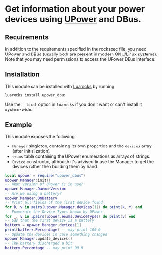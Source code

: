 # Get information about your power devices using [UPower](https://upower.freedesktop.org/) and DBus.

## Requirements

In addition to the requirements specified in the rockspec file,
you need UPower and DBus (usually both are present in modern GNU/Linux systems).
Note that you may need permissions to access the UPower DBus interface.

## Installation

This module can be installed with [Luarocks](http://luarocks.org/) by running

    luarocks install upower_dbus

Use the `--local` option in `luarocks` if you don't want or can't install it system-wide.

## Example

This module exposes the following

* `Manager` singleton, containing its own properties and the `devices` array (after initialization).
* `enums` table containing the UPower enumerations as arrays of strings.
* `Device` constructor, although it's advised to use the Manager to get the devices rather then building them by hand.

```lua
local upower = require("upower_dbus")
upower.Manager:init()
-- What version of UPower is in use?
upower.Manager.DaemonVersion
-- Are we using a battery?
upower.Manager.OnBattery
-- Print all fields of the first device found
for k, v in pairs(upower.Manager.devices[1]) do print(k, v) end
-- Enumerate the Device Types known by UPower
for _, v in ipairs(upower.enums.DeviceTypes) do print(v) end
-- Say that the first device is a battery
battery = upower.Manager.devices[1]
print(battery.Percentage) -- may print 100.0
-- Update the devices in case something changed
upower.Manager:update_devices()
-- The battery discharged a bit
battery.Percentage -- may print 99.0
```
